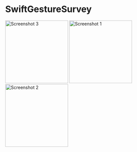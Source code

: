 # SwiftGestureSurvey
<img src="https://github.com/RobertRovenko/SwiftGestureSurvey/assets/32544623/518dacce-5d81-45df-a5d8-b95afcbd9f56" alt="Screenshot 3" width="200">
<img src="https://github.com/RobertRovenko/SwiftGestureSurvey/assets/32544623/2da1431d-f465-4470-bc72-16c7b2b5b064" alt="Screenshot 1" width="200">
<img src="https://github.com/RobertRovenko/SwiftGestureSurvey/assets/32544623/16a48292-2519-4632-95b9-cdf0da5a3937" alt="Screenshot 2" width="200">

